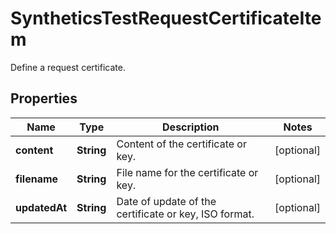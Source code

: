 

# SyntheticsTestRequestCertificateItem

Define a request certificate.
## Properties

Name | Type | Description | Notes
------------ | ------------- | ------------- | -------------
**content** | **String** | Content of the certificate or key. |  [optional]
**filename** | **String** | File name for the certificate or key. |  [optional]
**updatedAt** | **String** | Date of update of the certificate or key, ISO format. |  [optional]



